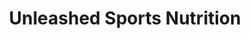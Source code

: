 ---
title: "Unleashed Sports Nutrition"
url: /albuquerque/unleashed-sports-nutrition/
shop: nutrition supplements
---